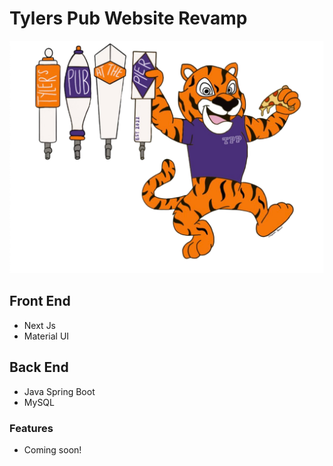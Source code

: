 # Tylers Pub Website Revamp

![Image](/frontend/tylers-pub/public/images/tpp-logo.png)

## Front End

- Next Js
- Material UI

## Back End

- Java Spring Boot
- MySQL

### Features

- Coming soon!
